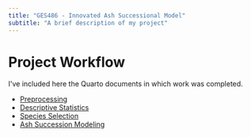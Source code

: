 ```yaml
---
title: "GES486 - Innovated Ash Successional Model"
subtitle: "A brief description of my project"
--- 
```


# Project Workflow

I've included here the Quarto documents in which work was completed.

- [Preprocessing](/files/Preprocessing.qmd)
- [Descriptive Statistics](/files/Descriptive.Statistics.qmd)
- [Species Selection](/files/Species.Selection.qmd)
- [Ash Succession Modeling](/files/Ash.Succession.qmd)
